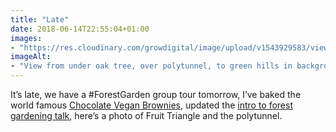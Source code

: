 ```yaml
---
title: "Late"
date: 2018-06-14T22:55:04+01:00
images: 
- "https://res.cloudinary.com/growdigital/image/upload/v1543929583/view-42802795151.jpg"
imageAlt: 
- "View from under oak tree, over polytunnel, to green hills in background"
---
```


It’s late, we have a #ForestGarden group tour tomorrow, I’ve baked the world famous [Chocolate Vegan Brownies](http://simp.ly/publish/L624C8), updated the [intro to forest gardening talk](https://www.forestgarden.wales/talks/intro/#1), here’s a photo of Fruit Triangle and the polytunnel. 
